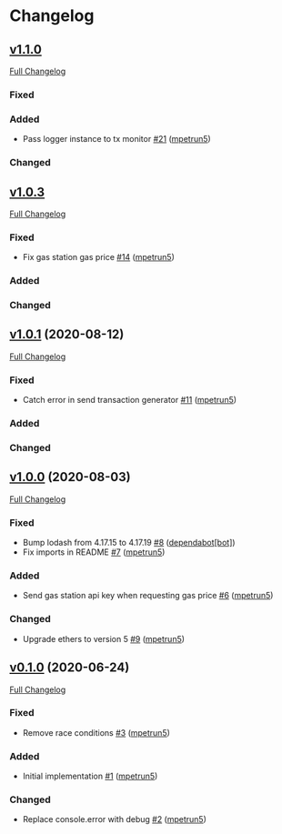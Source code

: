 # Changelog

## [v1.1.0](https://github.com/NodeFactoryIo/web3-server-wallet/tree/v1.1.0)

[Full Changelog](https://github.com/NodeFactoryIo/web3-server-wallet/compare/v1.0.3...v.1.1.0)

### Fixed

### Added
- Pass logger instance to tx monitor [\#21](https://github.com/NodeFactoryIo/web3-server-wallet/pull/21) ([mpetrun5](https://github.com/mpetrun5))

### Changed


## [v1.0.3](https://github.com/NodeFactoryIo/web3-server-wallet/tree/v1.0.3)

[Full Changelog](https://github.com/NodeFactoryIo/web3-server-wallet/compare/v1.0.2...v.1.0.3)

### Fixed
- Fix gas station gas price [\#14](https://github.com/NodeFactoryIo/web3-server-wallet/pull/14) ([mpetrun5](https://github.com/mpetrun5))

### Added

### Changed

## [v1.0.1](https://github.com/NodeFactoryIo/web3-server-wallet/tree/v1.0.1) (2020-08-12)

[Full Changelog](https://github.com/NodeFactoryIo/web3-server-wallet/compare/v1.0.0...v1.0.1)

### Fixed
- Catch error in send transaction generator [\#11](https://github.com/NodeFactoryIo/web3-server-wallet/pull/11) ([mpetrun5](https://github.com/mpetrun5))

### Added

### Changed

## [v1.0.0](https://github.com/NodeFactoryIo/web3-server-wallet/tree/v1.0.0) (2020-08-03)

[Full Changelog](https://github.com/NodeFactoryIo/web3-server-wallet/compare/v0.1.0...v1.0.0)

### Fixed
- Bump lodash from 4.17.15 to 4.17.19 [\#8](https://github.com/NodeFactoryIo/web3-server-wallet/pull/8) ([dependabot[bot]](https://github.com/apps/dependabot))
- Fix imports in README [\#7](https://github.com/NodeFactoryIo/web3-server-wallet/pull/7) ([mpetrun5](https://github.com/mpetrun5))

### Added
- Send gas station api key when requesting gas price [\#6](https://github.com/NodeFactoryIo/web3-server-wallet/pull/6) ([mpetrun5](https://github.com/mpetrun5))

### Changed
- Upgrade ethers to version 5 [\#9](https://github.com/NodeFactoryIo/web3-server-wallet/pull/9) ([mpetrun5](https://github.com/mpetrun5))


## [v0.1.0](https://github.com/NodeFactoryIo/web3-server-wallet/tree/v0.1.0) (2020-06-24)

[Full Changelog](https://github.com/NodeFactoryIo/web3-server-wallet/compare/3d07582470f8963048ebab518af53c64f0bf9219...v0.1.0)

### Fixed
- Remove race conditions [\#3](https://github.com/NodeFactoryIo/web3-server-wallet/pull/3) ([mpetrun5](https://github.com/mpetrun5))

### Added
- Initial implementation [\#1](https://github.com/NodeFactoryIo/web3-server-wallet/pull/1) ([mpetrun5](https://github.com/mpetrun5))

### Changed
- Replace console.error with debug [\#2](https://github.com/NodeFactoryIo/web3-server-wallet/pull/2) ([mpetrun5](https://github.com/mpetrun5))
